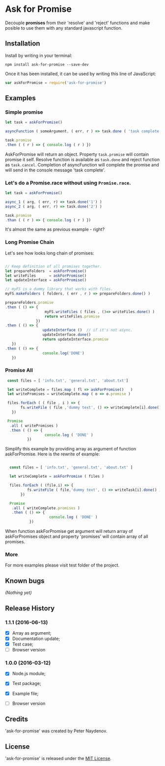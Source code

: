 # Ask for Promise

Decouple **promises** from their 'resolve' and 'reject' functions and make posible to use them with any standard javascript function. 





## Installation

Install by writing in your terminal:

```
npm install ask-for-promise --save-dev

```

Once it has been installed, it can be used by writing this line of JavaScript:

```js
var askForPromise = require('ask-for-promise')

```




## Examples

### Simple promise

```js
let task = askForPromise()

asyncFunction ( someArgument, ( err, r ) => task.done ( 'task complete' )   )

task.promise
.then ( ( r ) => { console.log ( r ) })

```

AskForPromise will return an object. Property `task.promise` will contain promise it self. Resolve function is available as `task.done` and reject function as `task.cancel`. Completion of asyncFunction will complete the promise and will send in the console message 'task complete'.

### Let's do a Promise.race without using `Promise.race`.
```js
let task = askForPromise()

async_1 ( arg, ( err, r) => task.done('1') )
async_2 ( arg, ( err, r) => task.done('2') )

task.promise
.than ( ( r ) => { console.log ( r ) })

```
It's almost the same as previous example - right?

### Long Promise Chain
Let's see how looks long chain of promises:
```js

// Keep definition of all promises together.
let prepareFolders  = askForPromise()
let writeFiles      = askForPromise()
let updateInterface = askForPromise()

// myFS is a dummy library that works with files.
myFS.makeFolders ( folders, ( err , r ) => prepareFolders.done() )

prepareFolders.promise
.then ( () => {
                  myFS.writeFiles ( files , ()=> writeFiles.done() )
                  return writeFiles.promise
              })
.then ( () => {
                 updateInterface ()  // if it's not async.
                 updateInterface.done()
                 return updateInterface.promise
   })
.then ( () => {
                 console.log('DONE')
   })

```





### Promise All
```js
 const files = [ 'info.txt', 'general.txt', 'about.txt']

 let writeComplete = files.map ( fl => askForPromise()   )
 let writePromises = writeComplete.map ( o => o.promise ) 

 files.forEach ( ( file , i ) => {
       fs.writeFile ( file ,'dummy text', () => writeComplete[i].done() )
   })

 Promise
  .all ( writePromises )
  .then ( () => {   
                  console.log ( 'DONE' )   
          })


```

Simplify this example by providing array as argument of function askForPromise. Here is the rewrite of example:
```js

  const files = [ 'info.txt', 'general.txt', 'about.txt' ]

  let writeComplete = askForPromise ( files )

  files.forEach ( (file,i) => {
          fs.writeFile ( file,'dummy text', () => writeTask[i].done() )
       })

  Promise
   .all ( writeComplete.promises )
   .then ( () => { 
                    console.log ( 'DONE' )   
           })


```

When function askForPromise get argument will return array of askForPromises object and property 'promises' will contain array of all promises.






### More
For more examples please visit test folder of the project.





## Known bugs
_(Nothing yet)_





## Release History

### 1.1.1 (2016-06-13)

 - [x] Array as argument;
 - [x] Documentation update;
 - [x] Test case;
 - [ ] Browser version

### 1.0.0 (2016-03-12)

 - [x] Node.js module;
 - [x] Test package;
 - [x] Example file;
 - [ ] Browser version




## Credits
'ask-for-promise' was created by Peter Naydenov.




## License
'ask-for-promise' is released under the [MIT License](http://opensource.org/licenses/MIT).